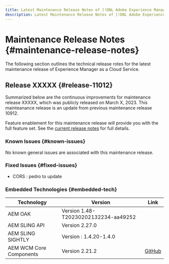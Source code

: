 ```yaml
---
title: Latest Maintenance Release Notes of [!DNL Adobe Experience Manager] as a Cloud Service.
description: Latest Maintenance Release Notes of [!DNL Adobe Experience Manager] as a Cloud Service.
---
```


# Maintenance Release Notes {#maintenance-release-notes}

The following section outlines the technical release rotes for the latest maintenance release of Experience Manager as a Cloud Service.

## Release XXXXX {#release-11012}
 
Summarized below are the continuous improvements for maintenance release XXXXX, which was publicly released on March X, 2023. This mainteanance release is an update from previous maintenance release 10912.

Feature enablement for this maintenance release will provide you with the full feature set. See the [current release notes](/help/release-notes/release-notes-cloud/release-notes-current.md) for full details.

### Known Issues {#known-issues}

No known general issues are associated with this maintenance release.

### Fixed Issues {#fixed-issues}

- CORS : pedro to update

### Embedded Technologies {#embedded-tech}

|Technology|Version|Link|
|---|---|---|
|AEM OAK |Version 1.48-T20230202132234-aa49252 ||
|AEM SLING API |Version 2.27.0 ||
|AEM SLING SIGHTLY |Version : 1.4.20-1.4.0 ||
|AEM WCM Core Components|Version 2.21.2|[GitHub](https://github.com/adobe/aem-core-wcm-components)|
